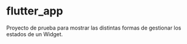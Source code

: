 # flutter_app

Proyecto de prueba para mostrar las distintas formas de gestionar los estados de un Widget.
